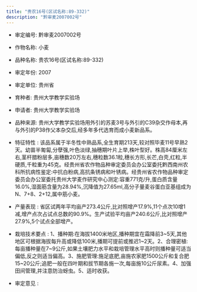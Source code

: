 ```yaml
---
title: "贵农16号(区试名称:89-332)"
description: "黔审麦2007002号"
---
```

* 审定编号:  黔审麦2007002号

*  作物名称:  小麦

*  品种名称:  贵农16号(区试名称:89-332)

*  审定年份:  2007

*  审定单位:  贵州省

* 育种者:  贵州大学教学实验场

*  申请者:  贵州大学教学实验场

*  品种来源:  贵州大学教学实验场用外引的苏麦3号与外引的C39杂交作母本,再与外引的P38作父本杂交后,经多年多代选育而成小麦新品系。

*  特征特性 : 
该品系属于半冬性中熟品系,全生育期213天,较对照毕麦11号早熟2天。幼苗半匍匐,分孽强,叶色淡绿,抽穗期叶片上举,株叶型好。株高84厘米左右,茎杆腊粉层多,亩穗数20万左右,穗粒数36.1粒,穗长方形,长芒,白壳,红粒,半硬质,千粒重为45克。经贵州省农作物品种审定委员会办公室委托黔西南州农科所抗病性鉴定:中抗白粉病,高抗条锈病和叶锈病。经贵州省农作物品种审定委员会办公室委托贵州大学麦作研究中心测定:容重771克/升,蛋白质含量16.0%,湿面筋含量为28.94%,沉降值为27.65ml,高分子量麦谷蛋白亚基组成为N、7+8、2+12,属中筋小麦。
 
*  产量表现 : 
省区试两年平均亩产273.4公斤,比对照增产17.9%,11个点次10增1减,增产点次占试点总数的90.9%。生产试验平均亩产240.6公斤,比对照增产27.9%,5个试点全部增产。

*  栽培技术要点 : 
1、播种期:在海拔1400米地区,播种期宜在霜降前3~5天,其他地区可根据海拔每升高或降低100米,播期可提前或推迟1~2天。2、合理密植:每亩播种量在7~9公斤,如果土壤肥力水平和栽培管理水平高时则播种量可适当偏低,反之则适当偏高。3、施肥管理:施足底肥,亩施农家肥1500公斤和复合肥15~20公斤;追肥一般在四叶期和拔节期各施一次,每亩施10公斤尿素。4、加强田间管理,并注意防治蚜虫。5、适时收获。

*  审定意见 : 

